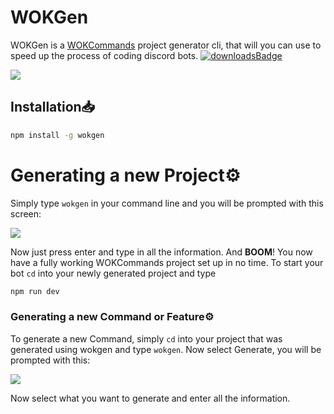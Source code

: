 # WOKGen

WOKGen is a [WOKCommands](https://docs.wornoffkeys.com/) project generator cli, that will you can use to speed up the process of coding discord bots.
[![downloadsBadge](https://img.shields.io/npm/dt/discord-logs?style=for-the-badge)](https://npmjs.com/wokgen)


![](https://dxkyy.kill-all.men/5hN7hx3ra.png)

## Installation📥

```bash
npm install -g wokgen
```

# Generating a new Project⚙️

Simply type `wokgen` in your command line and you will be prompted with this screen:

![](https://dxkyy.kill-all.men/5hN7WO29x.png) 

Now just press enter and type in all the information.
And **BOOM**! You now have a fully working WOKCommands project set up in no time.
To start your bot `cd` into your newly generated project and type 

```bash
npm run dev
```

### Generating a new Command or Feature⚙️

To generate a new Command, simply `cd` into your project that was generated using wokgen and type `wokgen`. Now select Generate, you will be prompted with this:

![](https://dxkyy.kill-all.men/5hN8ENRBs.png)

Now select what you want to generate and enter all the information.



